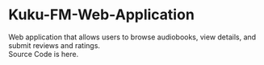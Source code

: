 # Kuku-FM-Web-Application
Web application that allows users to browse audiobooks, view details, and submit reviews and ratings.
<br>
Source Code is here.
